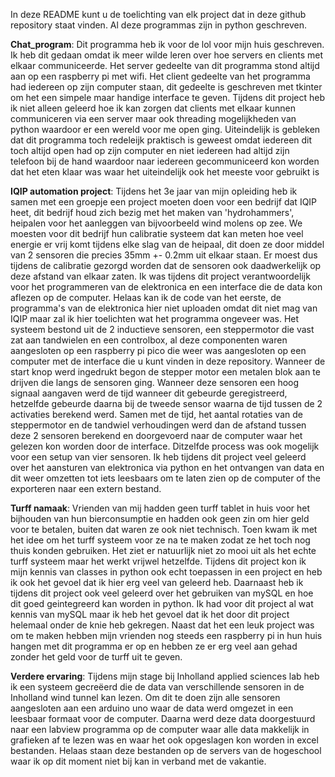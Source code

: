 In deze README kunt u de toelichting van elk project dat in deze github repository staat vinden.
Al deze programmas zijn in python geschreven.

**Chat_program**:
Dit programma heb ik voor de lol voor mijn huis geschreven. Ik heb dit gedaan omdat ik meer wilde leren over hoe servers en clients met elkaar communiceerde.
Het server gedeelte van dit programma stond altijd aan op een raspberry pi met wifi. Het client gedeelte van het programma had iedereen op zijn computer staan, dit gedeelte is geschreven met tkinter om het een simpele maar handige interface te geven.
Tijdens dit project heb ik niet alleen geleerd hoe ik kan zorgen dat clients met elkaar kunnen communiceren via een server maar ook threading mogelijkheden van python waardoor er een wereld voor me open ging. Uiteindelijk is gebleken dat dit programma
toch redeleijk praktisch is geweest omdat iedereen dit toch altijd open had op zijn computer en niet iedereen had altijd zijn telefoon bij de hand waardoor naar iedereen gecommuniceerd kon worden dat het eten klaar was waar het uiteindelijk ook het meeste voor gebruikt is

**IQIP automation project**:
Tijdens het 3e jaar van mijn opleiding heb ik samen met een groepje een project moeten doen voor een bedrijf dat IQIP heet, dit bedrijf houd zich bezig met het maken van 'hydrohammers', heipalen voor het aanleggen van bijvoorbeeld wind molens op zee.
We moesten voor dit bedrijf hun calibratie systeem dat kan meten hoe veel energie er vrij komt tijdens elke slag van de heipaal, dit doen ze door middel van 2 sensoren die precies 35mm +- 0.2mm uit elkaar staan. Er moest dus tijdens de calibratie gezorgd worden dat 
de sensoren ook daadwerkelijk op deze afstand van elkaar zaten. Ik was tijdens dit project verantwoordelijk voor het programmeren van de elektronica en een interface die de data kon aflezen op de computer. Helaas kan ik de code van het eerste, de programma's van de
elektronica hier niet uploaden omdat dit niet mag van IQIP maar zal ik hier toelichten wat het programma ongeveer was. Het systeem bestond uit de 2 inductieve sensoren, een steppermotor die vast zat aan tandwielen en een controlbox, al deze componenten waren aangesloten
op een raspberry pi pico die weer was aangesloten op een computer met de interface die u kunt vinden in deze repository. Wanneer de start knop werd ingedrukt begon de stepper motor een metalen blok aan te drijven die langs de sensoren ging. Wanneer deze sensoren een
hoog signaal aangaven werd de tijd wanneer dit gebeurde geregistreerd, hetzelfde gebeurde daarna bij de tweede sensor waarna de tijd tussen de 2 activaties berekend werd. Samen met de tijd, het aantal rotaties van de steppermotor en de tandwiel verhoudingen werd dan de
afstand tussen deze 2 sensoren berekend en doorgevoerd naar de computer waar het gelezen kon worden door de interface. Ditzelfde process was ook mogelijk voor een setup van vier sensoren.
Ik heb tijdens dit project veel geleerd over het aansturen van elektronica via python en het ontvangen van data en dit weer omzetten tot iets leesbaars om te laten zien op de computer of the exporteren naar een extern bestand.

**Turff namaak**:
Vrienden van mij hadden geen turff tablet in huis voor het bijhouden van hun bierconsumptie en hadden ook geen zin om hier geld voor te betalen, buiten dat waren ze ook niet technisch. Toen kwam ik met het idee om het turff systeem voor ze na te maken zodat ze het toch
nog thuis konden gebruiken. Het ziet er natuurlijk niet zo mooi uit als het echte turff systeem maar het werkt vrijwel hetzelfde. Tijdens dit project kon ik mijn kennis van classes in python ook echt toepassen in een project en heb ik ook het gevoel dat ik hier erg veel
van geleerd heb. Daarnaast heb ik tijdens dit project ook veel geleerd over het gebruiken van mySQL en hoe dit goed geintegreerd kan worden in python. Ik had voor dit project al wat kennis van mySQL maar ik heb het gevoel dat ik het door dit project helemaal onder de knie
heb gekregen. Naast dat het een leuk project was om te maken hebben mijn vrienden nog steeds een raspberry pi in hun huis hangen met dit programma er op en hebben ze er erg veel aan gehad zonder het geld voor de turff uit te geven.

**Verdere ervaring**:
Tijdens mijn stage bij Inholland applied sciences lab heb ik een systeem gecreëerd die de data van verschillende sensoren in de Inholland wind tunnel kan lezen. Om dit te doen zijn alle sensoren aangesloten aan een arduino uno waar de data werd omgezet in een leesbaar
formaat voor de computer. Daarna werd deze data doorgestuurd naar een labview programma op de computer waar alle data makkelijk in grafieken af te lezen was en waar het ook opgeslagen kon worden in excel bestanden. Helaas staan deze bestanden op de servers van de
hogeschool waar ik op dit moment niet bij kan in verband met de vakantie.
